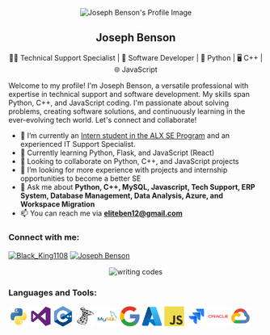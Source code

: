 <!-- Your Profile Image -->
<p align="center">
  <img width="1020" src="https://pixabay.com/photos/software-developer-web-developer-6521720/" alt="Joseph Benson's Profile Image">
</p>

<!-- Profile Introduction -->
<h2 align="center">Joseph Benson</h2>
<p align="center">
  👨‍💻 Technical Support Specialist | 🚀 Software Developer | 🐍 Python | 🖥️ C++ | 🌐 JavaScript
</p>

Welcome to my profile! I'm Joseph Benson, a versatile professional with expertise in technical support and software development. My skills span Python, C++, and JavaScript coding. I'm passionate about solving problems, creating software solutions, and continuously learning in the ever-evolving tech world. Let's connect and collaborate!

<!-- Current Status -->
- 🔭 I’m currently an [Intern student in the ALX SE Program](https://www.alxafrica.com/software-engineering-2023/) and an experienced IT Support Specialist.
- 🌱 Currently learning Python, Flask, and JavaScript (React)
- 👯 Looking to collaborate on Python, C++, and JavaScript projects
- 🤝 I’m looking for more experience with projects and internship opportunities to become a better SE
- 💬 Ask me about **Python, C++, MySQL, Javascript, Tech Support, ERP System, Database Management, Data Analysis, Azure, and Workspace Migration**
- 📫 You can reach me via **eliteben12@gmail.com**

<!-- Social Media Links -->
<h3 align="left">Connect with me:</h3>
<p align="left">
  <a href="https://twitter.com/Black_King1108" target="blank"><img align="center" src="https://raw.githubusercontent.com/rahuldkjain/github-profile-readme-generator/master/src/images/icons/Social/twitter.svg" alt="Black_King1108" height="30" width="40" /></a>
  <a href="https://www.linkedin.com/in/joseph-benson-74b831224/" target="blank"><img align="center" src="https://raw.githubusercontent.com/rahuldkjain/github-profile-readme-generator/master/src/images/icons/Social/linked-in-alt.svg" alt="Joseph Benson" height="30" width="40" /></a>
</p>

<!-- Coding GIF -->
<p align="center">
  <img alt="writing codes" width="1020" height="200" align="center" src="https://i.pinimg.com/originals/e8/d5/a3/e8d5a3b3a383211eb74d02a26115defa.gif">
</p>

<!-- Languages and Tools -->
<h3 align="left">Languages and Tools:</h3>
<p align="left">
<a href="https://www.python.org" target="_blank" rel="noreferrer"><img src="https://raw.githubusercontent.com/devicons/devicon/master/icons/python/python-original.svg" alt="Python" width="40" height="40"/></a>
            <a href="https://visualstudio.microsoft.com/vs/" target="_blank" rel="noreferrer"><img src="https://raw.githubusercontent.com/devicons/devicon/master/icons/visualstudio/visualstudio-plain.svg" alt="VB.NET" width="40" height="40"/></a>
            <a href="https://isocpp.org/" target="_blank" rel="noreferrer"><img src="https://raw.githubusercontent.com/devicons/devicon/master/icons/cplusplus/cplusplus-original.svg" alt="C++" width="40" height="40"/></a>
            <a href="https://www.microsoft.com/en-us/sql-server" target="_blank" rel="noreferrer"><img src="https://raw.githubusercontent.com/devicons/devicon/master/icons/microsoftsqlserver/microsoftsqlserver-plain.svg" alt="SQL" width="40" height="40"/></a>
            <a href="https://www.mysql.com/" target="_blank" rel="noreferrer"><img src="https://raw.githubusercontent.com/devicons/devicon/master/icons/mysql/mysql-original-wordmark.svg" alt="MySQL" width="40" height="40"/></a>
            <a href="https://www.google.com/" target="_blank" rel="noreferrer"><img src="https://raw.githubusercontent.com/devicons/devicon/master/icons/google/google-original.svg" alt="Google" width="40" height="40"/></a>
            <a href="https://azure.microsoft.com/" target="_blank" rel="noreferrer"><img src="https://raw.githubusercontent.com/devicons/devicon/master/icons/azure/azure-original.svg" alt="Azure" width="40" height="40"/></a>
            <a href="https://developer.mozilla.org/en-US/docs/Web/JavaScript" target="_blank" rel="noreferrer"><img src="https://raw.githubusercontent.com/devicons/devicon/master/icons/javascript/javascript-original.svg" alt="JavaScript" width="40" height="40"/></a>
            <a href="https://www.atlassian.com/software/jira" target="_blank" rel="noreferrer"><img src="https://raw.githubusercontent.com/devicons/devicon/master/icons/jira/jira-original.svg" alt="Jira" width="40" height="40"/></a>
            <a href="https://www.oracle.com/cloud/saas/service-cloud.html" target="_blank" rel="noreferrer"><img src="https://raw.githubusercontent.com/devicons/devicon/master/icons/oracle/oracle-original.svg" alt="Oracle Service Cloud" width="40" height="40"/></a>
            <a href="https://cloud.google.com/" target="_blank" rel="noreferrer"><img src="https://raw.githubusercontent.com/devicons/devicon/master/icons/googlecloud/googlecloud-original.svg" alt="Cloud Support" width="40" height="40"/></a>
        </p>
